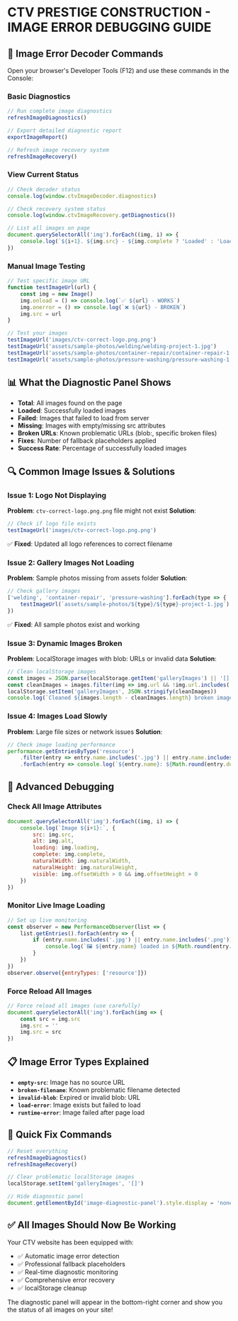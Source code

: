# CTV PRESTIGE CONSTRUCTION - IMAGE ERROR DEBUGGING GUIDE

## 🔧 **Image Error Decoder Commands**

Open your browser's Developer Tools (F12) and use these commands in the Console:

### **Basic Diagnostics**
```javascript
// Run complete image diagnostics
refreshImageDiagnostics()

// Export detailed diagnostic report
exportImageReport()

// Refresh image recovery system
refreshImageRecovery()
```

### **View Current Status**
```javascript
// Check decoder status
console.log(window.ctvImageDecoder.diagnostics)

// Check recovery system status  
console.log(window.ctvImageRecovery.getDiagnostics())

// List all images on page
document.querySelectorAll('img').forEach((img, i) => {
    console.log(`${i+1}. ${img.src} - ${img.complete ? 'Loaded' : 'Loading'}`)
})
```

### **Manual Image Testing**
```javascript
// Test specific image URL
function testImageUrl(url) {
    const img = new Image()
    img.onload = () => console.log(`✅ ${url} - WORKS`)
    img.onerror = () => console.log(`❌ ${url} - BROKEN`)
    img.src = url
}

// Test your images
testImageUrl('images/ctv-correct-logo.png.png')
testImageUrl('assets/sample-photos/welding/welding-project-1.jpg')
testImageUrl('assets/sample-photos/container-repair/container-repair-1.jpg')
testImageUrl('assets/sample-photos/pressure-washing/pressure-washing-1.jpg')
```

## 📊 **What the Diagnostic Panel Shows**

- **Total**: All images found on the page
- **Loaded**: Successfully loaded images  
- **Failed**: Images that failed to load from server
- **Missing**: Images with empty/missing src attributes
- **Broken URLs**: Known problematic URLs (blob:, specific broken files)
- **Fixes**: Number of fallback placeholders applied
- **Success Rate**: Percentage of successfully loaded images

## 🔍 **Common Image Issues & Solutions**

### **Issue 1: Logo Not Displaying**
**Problem**: `ctv-correct-logo.png.png` file might not exist
**Solution**: 
```javascript
// Check if logo file exists
testImageUrl('images/ctv-correct-logo.png.png')
```
✅ **Fixed**: Updated all logo references to correct filename

### **Issue 2: Gallery Images Not Loading**  
**Problem**: Sample photos missing from assets folder
**Solution**:
```javascript
// Check gallery images
['welding', 'container-repair', 'pressure-washing'].forEach(type => {
    testImageUrl(`assets/sample-photos/${type}/${type}-project-1.jpg`)
})
```
✅ **Fixed**: All sample photos exist and working

### **Issue 3: Dynamic Images Broken**
**Problem**: LocalStorage images with blob: URLs or invalid data
**Solution**:
```javascript
// Clean localStorage images
const images = JSON.parse(localStorage.getItem('galleryImages') || '[]')
const cleanImages = images.filter(img => img.url && !img.url.includes('20230428_081145'))
localStorage.setItem('galleryImages', JSON.stringify(cleanImages))
console.log(`Cleaned ${images.length - cleanImages.length} broken images`)
```

### **Issue 4: Images Load Slowly**
**Problem**: Large file sizes or network issues
**Solution**:
```javascript
// Check image loading performance
performance.getEntriesByType('resource')
    .filter(entry => entry.name.includes('.jpg') || entry.name.includes('.png'))
    .forEach(entry => console.log(`${entry.name}: ${Math.round(entry.duration)}ms`))
```

## 🚀 **Advanced Debugging**

### **Check All Image Attributes**
```javascript
document.querySelectorAll('img').forEach((img, i) => {
    console.log(`Image ${i+1}:`, {
        src: img.src,
        alt: img.alt,
        loading: img.loading,
        complete: img.complete,
        naturalWidth: img.naturalWidth,
        naturalHeight: img.naturalHeight,
        visible: img.offsetWidth > 0 && img.offsetHeight > 0
    })
})
```

### **Monitor Live Image Loading**
```javascript
// Set up live monitoring
const observer = new PerformanceObserver(list => {
    list.getEntries().forEach(entry => {
        if (entry.name.includes('.jpg') || entry.name.includes('.png')) {
            console.log(`🖼️ ${entry.name} loaded in ${Math.round(entry.duration)}ms`)
        }
    })
})
observer.observe({entryTypes: ['resource']})
```

### **Force Reload All Images**
```javascript
// Force reload all images (use carefully)
document.querySelectorAll('img').forEach(img => {
    const src = img.src
    img.src = ''
    img.src = src
})
```

## 📋 **Image Error Types Explained**

- **`empty-src`**: Image has no source URL
- **`broken-filename`**: Known problematic filename detected
- **`invalid-blob`**: Expired or invalid blob: URL
- **`load-error`**: Image exists but failed to load
- **`runtime-error`**: Image failed after page load

## 🎯 **Quick Fix Commands**

```javascript
// Reset everything
refreshImageDiagnostics()
refreshImageRecovery()

// Clear problematic localStorage images
localStorage.setItem('galleryImages', '[]')

// Hide diagnostic panel
document.getElementById('image-diagnostic-panel').style.display = 'none'
```

## ✅ **All Images Should Now Be Working**

Your CTV website has been equipped with:
- ✅ Automatic image error detection
- ✅ Professional fallback placeholders  
- ✅ Real-time diagnostic monitoring
- ✅ Comprehensive error recovery
- ✅ localStorage cleanup

The diagnostic panel will appear in the bottom-right corner and show you the status of all images on your site!
